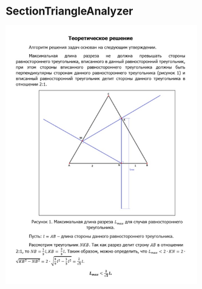 # SectionTriangleAnalyzer
![Example](https://github.com/sergbelom/SectionTriangleAnalyzer/blob/master/Theory.jpg)
